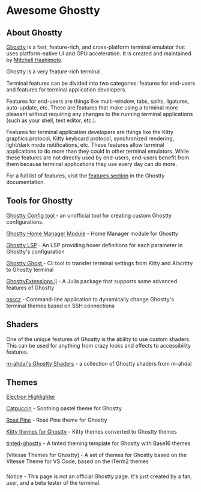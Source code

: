 # Awesome Ghostty

## About Ghostty
[Ghostty](https://ghostty.org/) is a fast, feature-rich, and cross-platform terminal emulator that uses platform-native UI and GPU acceleration. It is created and maintained by [Mitchell Hashimoto](https://github.com/mitchellh).

Ghostty is a very feature-rich terminal.

Terminal features can be divided into two categories: features for end-users and features for terminal application developers.

Features for end-users are things like multi-window, tabs, splits, ligatures, auto-update, etc. These are features that make using a terminal more pleasant without requiring any changes to the running terminal applications (such as your shell, text editor, etc.).

Features for terminal application developers are things like the Kitty graphics protocol, Kitty keyboard protocol, synchronized rendering, light/dark mode notifications, etc. These features allow terminal applications to do more than they could in other terminal emulators. While these features are not directly used by end-users, end-users benefit from them because terminal applications they use every day can do more.

For a full list of features, visit the [features section](https://ghostty.org/docs/features) in the Ghostty documentation.

## Tools for Ghostty
[Ghostty Config tool ](https://ghostty.zerebos.com/) - an unofficial tool for creating custom Ghostty configurations.

[Ghostty Home Manager Module](https://github.com/clo4/ghostty-hm-module) - Home Manager module for Ghostty

[Ghostty LSP](https://github.com/matthewmturner/ghostty-lsp) - An LSP providing hover definitions for each parameter in Ghostty's configuration

[Ghostty Ghost ](https://github.com/gambithunt/ghostty-ghost) - Cli tool to transfer terminal settings from Kitty and Alacritty to Ghostty terminal

[GhosttyExtensions.jl](https://github.com/piechologist/GhosttyExtensions.jl) - A Julia package that supports some advanced features of Ghostty

[osscz](https://github.com/kontza/osscz) - Command-line application to dynamically change Ghostty's terminal themes based on SSH connections

## Shaders
One of the unique features of Ghostty is the ability to use custom shaders. This can be used for anything from crazy looks and effects to accessibility features.

[m-ahdal's Ghostty Shaders](https://github.com/m-ahdal/ghostty-shaders) - a collection of Ghostty shaders from m-ahdal

## Themes
[Electron Highlighter](https://github.com/electron-highlighter/ghostty)

[Catpuccin](https://github.com/catppuccin/ghostty) - Soothing pastel theme for Ghostty

[Rosé Pine](https://github.com/rose-pine/ghostty) - Rosé Pine theme for Ghostty

[Kitty themes for Ghostty](https://github.com/hroi/ghostty-themes) - Kitty themes converted to Ghostty themes

[tinted-ghostty](https://github.com/bezhermoso/tinted-ghostty) - A tinted theming template for Ghostty with Base16 themes

[Vitesse Themes for Ghostty] - A set of themes for Ghostty based on the Vitesse Theme for VS Code, based on the iTerm2 themes


###
Notice - This page is not an official Ghostty page. It's just created by a fan, user, and a beta tester of the terminal.
